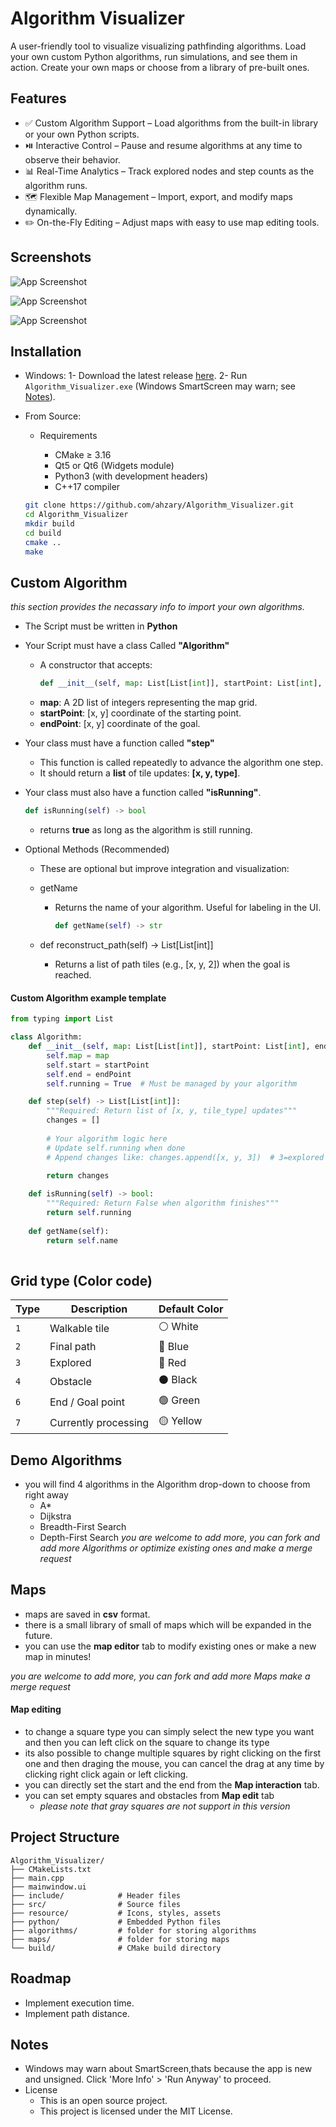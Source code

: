 
# Algorithm Visualizer

A user-friendly tool to visualize visualizing pathfinding algorithms. Load your own custom Python algorithms, run simulations, and see them in action. Create your own maps or choose from a library of pre-built ones.



## Features

- ✅ Custom Algorithm Support – Load algorithms from the built-in library or your own Python scripts.
- ⏯️ Interactive Control – Pause and resume algorithms at any time to observe their behavior.
- 📊 Real-Time Analytics – Track explored nodes and step counts as the algorithm runs.
- 🗺️ Flexible Map Management – Import, export, and modify maps dynamically.
- ✏️ On-the-Fly Editing – Adjust maps with easy to use map editing tools.

## Screenshots
![App Screenshot](https://github.com/ahzary/Algorithm_Visualizer/blob/master/screenshot_1.PNG?raw=true)

![App Screenshot](https://github.com/ahzary/Algorithm_Visualizer/blob/master/screenshot_2.PNG?raw=true)

![App Screenshot](https://github.com/ahzary/Algorithm_Visualizer/blob/master/screenshot_3.PNG?raw=true)

## Installation

- Windows:
    1- Download the latest release [here](https://github.com/ahzary/Algorithm_Visualizer/releases).
    2- Run `Algorithm_Visualizer.exe` (Windows SmartScreen may warn; see [Notes](#notes)).
- From Source:  
    - Requirements

        - CMake ≥ 3.16
        - Qt5 or Qt6 (Widgets module)
        - Python3 (with development headers)
        - C++17 compiler

    ```bash
    git clone https://github.com/ahzary/Algorithm_Visualizer.git
    cd Algorithm_Visualizer
    mkdir build
    cd build
    cmake ..
    make
    ```

## Custom Algorithm
_this section provides the necassary info to import your own algorithms._

- The Script must be written in **Python**  
- Your Script must have a class Called **"Algorithm"**
    - A constructor that accepts:
        ```python
        def __init__(self, map: List[List[int]], startPoint: List[int], endPoint: List[int])
        ```
    - **map**: A 2D list of integers representing the map grid.
    - **startPoint**: [x, y] coordinate of the starting point.
    - **endPoint**: [x, y] coordinate of the goal.

- Your class must have a function called **"step"**
    - This function is called repeatedly to advance the algorithm one step.
    - It should return a **list** of tile updates: **[x, y, type]**.
-  Your class must also have a function called **"isRunning"**.
    ```python
    def isRunning(self) -> bool
    ```
    - returns **true** as long as the algorithm is still running.

- Optional Methods (Recommended)

     - These are optional but improve integration and visualization:

   - getName 
        - Returns the name of your algorithm. Useful for labeling in the UI.
            ```python
            def getName(self) -> str
            ```

   - def reconstruct_path(self) -> List[List[int]]
        - Returns a list of path tiles (e.g., [x, y, 2]) when the goal is reached.
#### Custom Algorithm example template
```python
from typing import List

class Algorithm:
    def __init__(self, map: List[List[int]], startPoint: List[int], endPoint: List[int]):
        self.map = map
        self.start = startPoint
        self.end = endPoint
        self.running = True  # Must be managed by your algorithm

    def step(self) -> List[List[int]]:
        """Required: Return list of [x, y, tile_type] updates"""
        changes = []
        
        # Your algorithm logic here
        # Update self.running when done
        # Append changes like: changes.append([x, y, 3])  # 3=explored
        
        return changes

    def isRunning(self) -> bool:
        """Required: Return False when algorithm finishes"""
        return self.running
        
    def getName(self):
        return self.name 
        
```
## Grid type (Color code)

| Type  | Description           | Default Color  |
|-------|-----------------------|----------------|
| `1`   | Walkable tile         | ⚪️ White       |
| `2`   | Final path            | 🔵 Blue        |
| `3`   | Explored              | 🔴 Red         |
| `4`   | Obstacle              | ⚫️ Black       |
| `6`   | End / Goal point      | 🟢 Green       |
| `7`   | Currently processing  | 🟡 Yellow      |

## Demo Algorithms

- you will find 4 algorithms in the Algorithm drop-down to choose from right away
    - A*
    - Dijkstra
    - Breadth-First Search
    - Depth-First Search
_you are welcome to add more, you can fork and add more Algorithms or optimize existing ones and make a merge request_

## Maps

- maps are saved in **csv** format.
- there is a small library of small of maps which will be expanded in the future.
- you can use the **map editor** tab to modify existing ones or make a new map in minutes!

_you are welcome to add more, you can fork and add more Maps make a merge request_

#### Map editing

- to change a square type you can simply select the new type you want and then you can left click on the square to change its type
- its also possible to change multiple squares by right clicking on the first one and then draging the mouse, you can cancel the drag at any time by clicking right click again or left clicking.
- you can directly set the start and the end from the **Map interaction** tab.
- you can set empty squares and obstacles from **Map edit** tab
    - _please note that gray squares are not support in this version_

## Project Structure
```
Algorithm_Visualizer/
├── CMakeLists.txt
├── main.cpp
├── mainwindow.ui
├── include/            # Header files
├── src/                # Source files
├── resource/           # Icons, styles, assets
├── python/             # Embedded Python files
├── algorithms/         # folder for storing algorithms
├── maps/               # folder for storing maps
└── build/              # CMake build directory
```

## Roadmap
 - Implement execution time.
 - Implement path distance.
## Notes
- Windows may warn about SmartScreen,thats because the app is new and unsigned. Click 'More Info' > 'Run Anyway' to proceed.
- License
    - This is an open source project.
    - This project is licensed under the MIT License.

